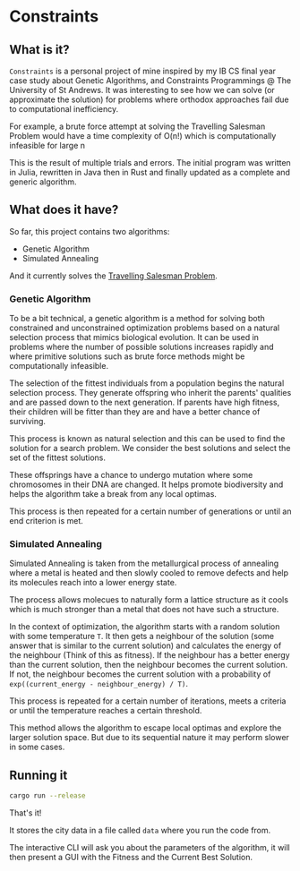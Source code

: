 # Constraints

## What is it?

`Constraints` is a personal project of mine inspired by my IB CS final year
case study about Genetic Algorithms, and Constraints Programmings @
The University of St Andrews. It was interesting to see how we can
solve (or approximate the solution) for problems where orthodox approaches fail
due to computational inefficiency.

For example, a brute force attempt at solving the Travelling Salesman Problem
would have a time complexity of O(n!) which is computationally infeasible for
large n

This is the result of multiple trials and errors. The initial program was
written in Julia, rewritten in Java then in Rust and finally updated as a
complete and generic algorithm. 


## What does it have? 

So far, this project contains two algorithms: 
- Genetic Algorithm
- Simulated Annealing

And it currently solves the [Travelling Salesman Problem](https://en.wikipedia.org/wiki/Travelling_salesman_problem).

### Genetic Algorithm

To be a bit technical, a genetic algorithm is a method for solving both
constrained and unconstrained optimization problems based on a natural
selection process that mimics biological evolution. It can be used in problems
where the number of possible solutions increases rapidly and where primitive
solutions such as brute force methods might be computationally infeasible.

The selection of the fittest individuals from a population begins the natural
selection process. They generate offspring who inherit the parents' qualities
and are passed down to the next generation. If parents have high fitness, their
children will be fitter than they are and have a better chance of surviving.

This process is known as natural selection and this can be used to find the
solution for a search problem. We consider the best solutions and select the
set of the fittest solutions.

These offsprings have a chance to undergo mutation where some chromosomes in
their DNA are changed. It helps promote biodiversity and helps the algorithm
take a break from any local optimas. 

This process is then repeated for a certain number of generations or until an
end criterion is met. 


### Simulated Annealing

Simulated Annealing is taken from the metallurgical process of annealing where
a metal is heated and then slowly cooled to remove defects and help its molecules
reach into a lower energy state.

The process allows molecues to naturally form a lattice structure as it cools
which is much stronger than a metal that does not have such a structure.

In the context of optimization, the algorithm starts with a random solution
with some temperature `T`. It then gets a neighbour of the solution (some
answer that is similar to the current solution) and calculates the energy of
the neighbour (Think of this as fitness). If the neighbour has a better energy
than the current solution, then the neighbour becomes the current solution.
If not, the neighbour becomes the current solution with a probability of
`exp((current_energy - neighbour_energy) / T)`.

This process is repeated for a certain number of iterations, meets a criteria
or until the temperature reaches a certain threshold.

This method allows the algorithm to escape local optimas and explore the larger
solution space. But due to its sequential nature it may perform slower in some
cases.


## Running it

```bash
cargo run --release
```

That's it!


It stores the city data in a file called `data` where you run the code from.


The interactive CLI will ask you about the parameters of the algorithm, it will
then present a GUI with the Fitness and the Current Best Solution.
